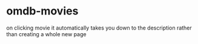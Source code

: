 # omdb-movies
on clicking movie it automatically takes you down to the description rather than creating a whole new page

